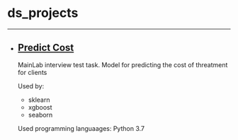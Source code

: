 # ds_projects
____

- ## [Predict Cost](https://github.com/arkhipkin7/ds_projects/tree/main/predict_cost)
  MainLab interview test task. Model for predicting the cost of threatment for clients
  
  Used by:
  - sklearn
  - xgboost
  - seaborn
  
  Used programming languaages: Python 3.7
  
 
